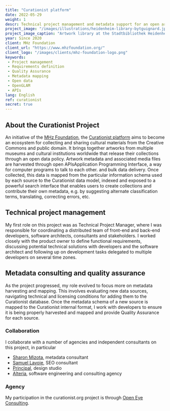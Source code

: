 ```yaml
---
title: "Curationist platform"
date: 2022-05-29
weight: 1
descr: Technical project management and metadata support for an open artworks platform.
project_image: "/images/illustrations/heidenheim-library-bytguignard.jpg"
project_image_caption: "Artwork library at the Stadtbibliothek Heidenheim, Germany"
year: Since 2020
client: MHz Foundation
client_url: "https://www.mhzfoundation.org/"
client_logo: "/images/clients/mhz-foundation-logo.png"
keywords: 
 - Project management
 - Requirements definition
 - Quality Assurance
 - Metadata mapping
 - Open data
 - OpenGLAM
 - APIs
lang: English
ref: curationist
secret: true
---
```


## About the Curationist Project

An initiative of the [MHz Foundation](https://www.mhzfoundation.org/), 
the [Curationist platform](https://www.curationist.org/about-us/) aims to become an ecosystem for collecting and sharing
cultural materials from the Creative Commons and public domain. It brings together artworks from multiple museums and cultural
institutions worldwide that release their collections through an open data policy. Artwork metadata and associated media files
are harvested through open <span class="tooltip">APIs<span class="tooltiptext">Application Programming Interface, a way
    for computer programs to talk to each other.</span></span>
and bulk data delivery. Once collected, this data is mapped from the particular information schema used by each source to the
Curationist data model, indexed and exposed to a powerful search interface that enables users to create collections and contribute
their own metadata, e.g. by suggesting alternate classification terms, translating, correcting errors, etc.

## Technical project management

My first role on this project was as Technical Project Manager, where I was responsible for coordinating a distributed team of
front-end and back-end developers, software architects, consultants and stakeholders. 
I worked closely with the product owner to define functional 
requirements, discussing potential technical solutions with developers and the software architect and following up on development
tasks delegated to multiple developers on several time zones.

## Metadata consulting and quality assurance

As the project progressed, my role evolved to focus more on metadata harvesting and mapping. This involves evaluating new data sources,
navigating technical and licensing conditions for adding them to the Curationist database. Once the metadata schema of a new source
is mapped to the Curationist internal format, I work with developers to ensure it is being properly harvested and mapped and
provide Quality Assurance for each source.

### Collaboration

I collaborate with a number of agencies and independent consultants on this project, in particular 

* [Sharon Mizota](https://www.sharonmizota.com/), metadata consultant
* [Samuel Lavoie](https://www.linkedin.com/in/samuellavoie), SEO consultant
* [Principal](https://www.principal.studio/), design studio
* [Alteria](https://www.alteria.agency/), software engineering and consulting agency

### Agency

My participation in the curationist.org project is through [Open Eye Consulting](https://www.openeye.partners/).